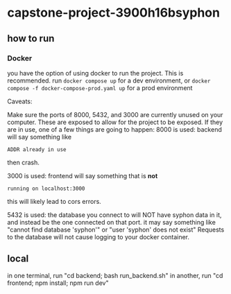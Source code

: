 # capstone-project-3900h16bsyphon

## how to run
### Docker
you have the option of using docker to run the project. This is recommended. 
run `docker compose up` for a dev environment,
or `docker compose -f docker-compose-prod.yaml up` for a prod environment

Caveats:

Make sure the ports of 8000, 5432, and 3000 are currently unused on your computer. These are exposed to allow
for the project to be exposed. If they are in use, one of a few things are going to happen:
8000 is used:
backend will say something like
```
ADDR already in use
```
then crash.

3000 is used:
frontend will say something that is **not**
```
running on localhost:3000
```
this will likely lead to cors errors.

5432 is used:
the database you connect to will NOT have syphon data in it, and instead be the one connected on that port. 
it may say something like "cannot find database 'syphon'" or "user 'syphon' does not exist"
Requests to the database will not cause logging to your docker container.

## local
in one terminal, run "cd backend; bash run_backend.sh"
in another, run "cd frontend; npm install; npm run dev"
